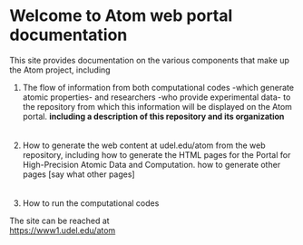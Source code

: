 # Welcome to Atom web portal documentation
This site provides documentation on the various components that make up the Atom project, including

1. The flow of information from both computational codes -which generate atomic properties- and researchers -who provide experimental data- to the repository from which this information will be displayed on the Atom portal. **including a description of this repository and its organization**  
<br/><br/>
2. How to generate the web content at udel.edu/atom from the web repository, including
how to generate the HTML pages for the Portal for High-Precision Atomic Data and Computation.
how to generate other pages [say what other pages]  
<br/><br/>
3. How to run the computational codes

The site can be reached at  
<https://www1.udel.edu/atom>
